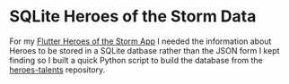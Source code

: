 # SQLite Heroes of the Storm Data

For my [Flutter Heroes of the Storm App](https://github.com/arranf/Heroes-Companion) I needed the information about Heroes to be stored in a SQLite datbase rather than the JSON form I kept finding so I built a quick Python script to build the database from the [heroes-talents](https://github.com/heroespatchnotes/heroes-talents) repository.